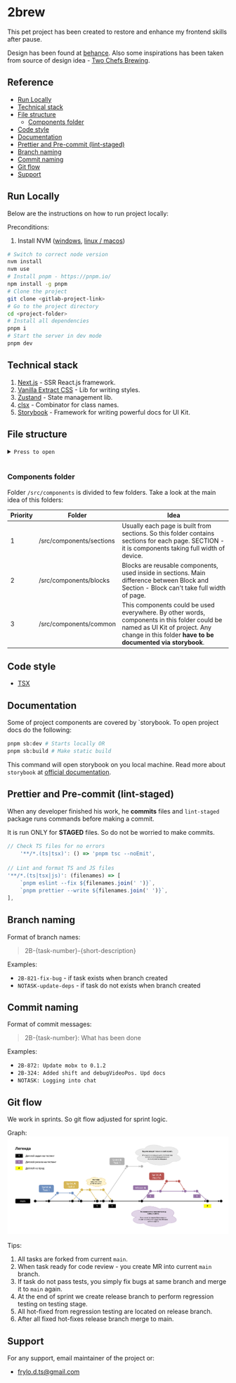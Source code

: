 # 2brew

This pet project has been created to restore and enhance my frontend skills after pause.

Design has been found at [behance](https://www.behance.net/gallery/200329475/Two-Chefs-brewing-UIUX-Design-Landing-Concept?tracking_source=search_projects|landing+page+figma+shop&l=3). Also some inspirations has been taken from source of design idea - [Two Chefs Brewing](https://twochefsbrewing.com/).

## Reference <!-- omit from toc -->

- [Run Locally](#run-locally)
- [Technical stack](#technical-stack)
- [File structure](#file-structure)
	- [Components folder](#components-folder)
- [Code style](#code-style)
- [Documentation](#documentation)
- [Prettier and Pre-commit (lint-staged)](#prettier-and-pre-commit-lint-staged)
- [Branch naming](#branch-naming)
- [Commit naming](#commit-naming)
- [Git flow](#git-flow)
- [Support](#support)

## Run Locally

Below are the instructions on how to run project locally:

Preconditions:
1. Install NVM ([windows](https://github.com/coreybutler/nvm-windows), [linux / macos](https://github.com/nvm-sh/nvm))

```bash
# Switch to correct node version
nvm install
nvm use
# Install pnpm - https://pnpm.io/
npm install -g pnpm
# Clone the project
git clone <gitlab-project-link>
# Go to the project directory
cd <project-folder>
# Install all dependencies
pnpm i
# Start the server in dev mode
pnpm dev
```

## Technical stack

1. [Next.js](https://nextjs.org/) - SSR React.js framework.
2. [Vanilla Extract CSS](https://vanilla-extract.style/) - Lib for writing styles.
3. [Zustand](https://zustand-demo.pmnd.rs/) - State management lib.
4. [clsx](https://www.npmjs.com/package/clsx) - Combinator for class names.
5. [Storybook](https://storybook.js.org/) - Framework for writing powerful docs for UI Kit.

## File structure

<details><summary><code>Press to open</code></summary>

```
.
├── .husky                         Contains tasks for precommit
├── .vscode                        All required plugins are stored here as recommendations
├── @types                         Global types
├── src                            Folder with all sources
│   ├── app                            Folder defining routing of app
│   ├── assets                         Folder with assets, could be imported from code
│   ├── components                     Check "Components folder" chapter
│   │   ├── blocks                         Check "Components folder" chapter
│   │   ├── common                         Check "Components folder" chapter
│   │   └── sections                       Check "Components folder" chapter
│   ├── stores                         Folders with all zustand stores
│   ├── styles                         Folders with all basic vanilla-extract/css styles
│   ├── constants                      Project constants
├── next.config.js                 Config for NextJS
├── next-env.d.ts                  Typing config for NextJS
├── out                            Folder with build
├── package.json                   Yarn package list and config
├── public                         Static files
│   ├── favicon.ico                    Favicon of site
│   └── fonts                          Folder with all fonts
└── README.md                      You are here
```

</details>
<br>

### Components folder

Folder `/src/components` is divided to few folders. Take a look at the main idea of this folders:

| Priority | Folder               | Idea                                                                                                                                                                                                        |
| -------- | -------------------- | ----------------------------------------------------------------------------------------------------------------------------------------------------------------------------------------------------------- |
| 1        | /src/components/sections | Usually each page is built from sections. So this folder contains sections for each page. SECTION - it is components taking full width of device.                                                           |
| 2        | /src/components/blocks   | Blocks are reusable components, used inside in sections. Main difference between Block and Section - Block can't take full width of page.                                                                   |
| 3        | /src/components/common   | This components could be used everywhere. By other words, components in this folder could be named as UI Kit of project. Any change in this folder **have to be documented via storybook**. |

## Code style

-   [TSX](./README/jsx-codestyle.md)

## Documentation

Some of project components are covered by `storybook. To open project docs do the following:

```bash
pnpm sb:dev # Starts locally OR
pnpm sb:build # Make static build
```

This command will open storybook on you local machine. Read more about `storybook` at [official documentation](https://storybook.js.org/docs/get-started/whats-a-story).

## Prettier and Pre-commit (lint-staged)

When any developer finished his work, he **commits** files and `lint-staged` package runs commands before making a commit.

It is run ONLY for **STAGED** files. So do not be worried to make commits.

```js
// Check TS files for no errors
	'**/*.(ts|tsx)': () => 'pnpm tsc --noEmit',

// Lint and format TS and JS files
'**/*.(ts|tsx|js)': (filenames) => [
    `pnpm eslint --fix ${filenames.join(' ')}`,
    `pnpm prettier --write ${filenames.join(' ')}`,
],
```

## Branch naming

Format of branch names:

> 2B-{task-number}-{short-description}

Examples:

-   `2B-821-fix-bug` - if task exists when branch created
-   `NOTASK-update-deps` - if task do not exists when branch created

## Commit naming

Format of commit messages:

> 2B-{task-number}: What has been done

Examples:

-   `2B-872: Update mobx to 0.1.2`
-   `2B-324: Added shift and debugVideoPos. Upd docs`
-   `NOTASK: Logging into chat`

## Git flow

We work in sprints. So git flow adjusted for sprint logic.

Graph:
![git graph](README/git-hub-release-flow.png)

Tips:

1. All tasks are forked from current `main`.
2. When task ready for code review - you create MR into current `main` branch.
3. If task do not pass tests, you simply fix bugs at same branch and merge it to `main` again.
4. At the end of sprint we create release branch to perform regression testing on testing stage.
5. All hot-fixed from regression testing are located on release branch.
6. After all fixed hot-fixes release branch merge to main.

## Support

For any support, email maintainer of the project or:

- frylo.d.ts@gmail.com

